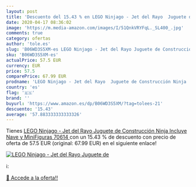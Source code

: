 ```yaml
---
layout: post
title: 'Descuento del 15.43 % en LEGO Ninjago - Jet del Rayo  Juguete de '
date: 2020-04-17 08:36:02
image: 'https://m.media-amazon.com/images/I/51QnkVRYFqL._SL400_.jpg'
comments: true
category: ofertas
author: 'tole.es'
slug: 'B06WD3S5XM-es LEGO Ninjago - Jet del Rayo Juguete de Construcción Ninja...'
sku: 'B06WD3S5XM-es'
actualPrice: 57.5 EUR
currency: EUR
price: 57.5
comparePrice: 67.99 EUR
prodname: 'LEGO Ninjago - Jet del Rayo  Juguete de Construcción Ninja  Incluye Nave y MiniFiguras  70614 '
country: 'es'
flag: '🇪🇸'
brand: ''
buyurl: 'https://www.amazon.es/dp/B06WD3S5XM/?tag=tolees-21'
descuento: '15.43'
average: '57.883333333333326'
---
```


Tienes [LEGO Ninjago - Jet del Rayo  Juguete de Construcción Ninja  Incluye Nave y MiniFiguras  70614 ](https://www.amazon.es/dp/B06WD3S5XM/?tag=tolees-21) con un 15.43 % de descuento con precio de oferta de 57.5 EUR (original: 67.99 EUR) en el siguiente enlace!

[![LEGO Ninjago - Jet del Rayo  Juguete de ](https://m.media-amazon.com/images/I/51QnkVRYFqL._SL400_.jpg)](https://www.amazon.es/dp/B06WD3S5XM/?tag=tolees-21)

ℹ️:


[🛒 Accede a la oferta!!](https://www.amazon.es/dp/B06WD3S5XM/?tag=tolees-21)
